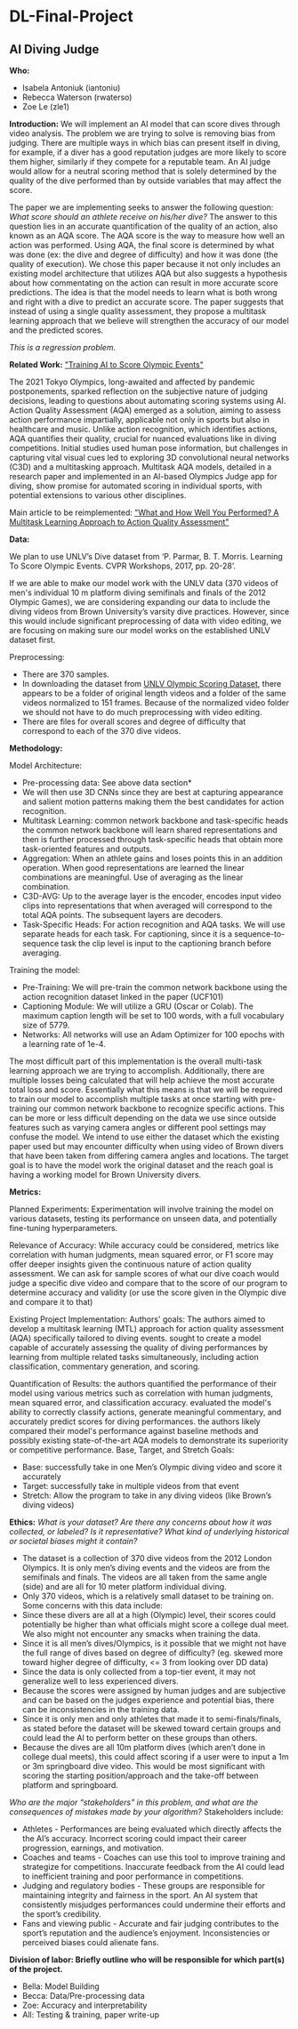 # DL-Final-Project

## AI Diving Judge

**Who:**

- Isabela Antoniuk (iantoniu)
- Rebecca Waterson (rwaterso)
- Zoe Le (zle1)

**Introduction:**
We will implement an AI model that can score dives through video analysis. The problem we are trying to solve is removing bias from judging. There are multiple ways in which bias can present itself in diving, for example, if a diver has a good reputation judges are more likely to score them higher, similarly if they compete for a reputable team. An AI judge would allow for a neutral scoring method that is solely determined by the quality of the dive performed than by outside variables that may affect the score. 

The paper we are implementing seeks to answer the following question: _What score should an athlete receive on his/her dive?_ The answer to this question lies in an accurate quantification of the quality of an action, also known as an AQA score. The AQA score is the way to measure how well an action was performed. Using AQA, the final score is determined by what was done (ex: the dive and degree of difficulty) and how it was done (the quality of execution). We chose this paper because it not only includes an existing model architecture that utilizes AQA but also suggests a hypothesis about how commentating on the action can result in more accurate score predictions. The idea is that the model needs to learn what is both wrong and right with a dive to predict an accurate score. The paper suggests that instead of using a single quality assessment, they propose a multitask learning approach that we believe will strengthen the accuracy of our model and the predicted scores.

_This is a regression problem._

**Related Work:** ["Training AI to Score Olympic Events"](https://medium.com/@logicdevildotcom/training-ai-to-score-olympic-events-649b41574160 )

The 2021 Tokyo Olympics, long-awaited and affected by pandemic postponements, sparked reflection on the subjective nature of judging decisions, leading to questions about automating scoring systems using AI. Action Quality Assessment (AQA) emerged as a solution, aiming to assess action performance impartially, applicable not only in sports but also in healthcare and music. Unlike action recognition, which identifies actions, AQA quantifies their quality, crucial for nuanced evaluations like in diving competitions. Initial studies used human pose information, but challenges in capturing vital visual cues led to exploring 3D convolutional neural networks (C3D) and a multitasking approach. Multitask AQA models, detailed in a research paper and implemented in an AI-based Olympics Judge app for diving, show promise for automated scoring in individual sports, with potential extensions to various other disciplines.

Main article to be reimplemented: ["What and How Well You Performed? A Multitask Learning Approach to
Action Quality Assessment"](https://openaccess.thecvf.com/content_CVPR_2019/papers/Parmar_What_and_How_Well_You_Performed_A_Multitask_Learning_Approach_CVPR_2019_paper.pdf)

**Data:**

We plan to use UNLV’s Dive dataset from ‘P. Parmar, B. T. Morris. Learning To Score Olympic Events. CVPR Workshops, 2017, pp. 20-28’.

If we are able to make our model work with the UNLV data (370 videos of men's individual 10 m platform diving semifinals and finals of the 2012 Olympic Games), we are considering expanding our data to include the diving videos from Brown University’s varsity dive practices. However, since this would include significant preprocessing of data with video editing, we are focusing on making sure our model works on the established UNLV dataset first.

Preprocessing:
- There are 370 samples.
- In downloading the dataset from [UNLV Olympic Scoring Dataset](http://rtis.oit.unlv.edu/datasets.html), there appears to be a folder of original length videos and a folder of the same videos normalized to 151 frames. Because of the normalized video folder we should not have to do much preprocessing with video editing.
- There are files for overall scores and degree of difficulty that correspond to each of the 370 dive videos.

**Methodology:**

Model Architecture:
- Pre-processing data: See above data section*
- We will then use 3D CNNs since they are best at capturing appearance and salient motion patterns making them the best candidates for action recognition.
- Multitask Learning: common network backbone and task-specific heads the common network backbone will learn shared representations and then is further processed through task-specific heads that obtain more task-oriented features and outputs.
- Aggregation: When an athlete gains and loses points this in an addition operation. When good representations are learned the linear combinations are meaningful. Use of averaging as the linear combination.
- C3D-AVG: Up to the average layer is the encoder, encodes input video clips into representations that when averaged will correspond to the total AQA points. The subsequent layers are decoders.
- Task-Specific Heads: For action recognition and AQA tasks. We will use separate heads for each task. For captioning, since it is a sequence-to-sequence task the clip level is input to the captioning branch before averaging.

Training the model:
- Pre-Training: We will pre-train the common network backbone using the action recognition dataset linked in the paper (UCF101)
- Captioning Module: We will utilize a GRU (Oscar or Colab). The maximum caption length will be set to 100 words, with a full vocabulary size of 5779. 
- Networks: All networks will use an Adam Optimizer for 100 epochs with a learning rate of 1e-4.

The most difficult part of this implementation is the overall multi-task learning approach we are trying to accomplish. Additionally, there are multiple losses being calculated that will help achieve the most accurate total loss and score. Essentially what this means is that we will be required to train our model to accomplish multiple tasks at once starting with pre-training our common network backbone to recognize specific actions. This can be more or less difficult depending on the data we use since outside features such as varying camera angles or different pool settings may confuse the model. We intend to use either the dataset which the existing paper used but may encounter difficulty when using video of Brown divers that have been taken from differing camera angles and locations. The target goal is to have the model work the original dataset and the reach goal is having a working model for Brown University divers. 

**Metrics:**

Planned Experiments:
Experimentation will involve training the model on various datasets, testing its performance on unseen data, and potentially fine-tuning hyperparameters.

Relevance of Accuracy:
While accuracy could be considered, metrics like correlation with human judgments, mean squared error, or F1 score may offer deeper insights given the continuous nature of action quality assessment.
We can ask for sample scores of what our dive coach would judge a specific dive video and compare that to the score of our program to determine accuracy and validity (or use the score given in the Olympic dive and compare it to that)

Existing Project Implementation:
Authors' goals: The authors aimed to develop a multitask learning (MTL) approach for action quality assessment (AQA) specifically tailored to diving events.
sought to create a model capable of accurately assessing the quality of diving performances by learning from multiple related tasks simultaneously, including action classification, commentary generation, and scoring.

Quantification of Results: the authors quantified the performance of their model using various metrics such as correlation with human judgments, mean squared error, and classification accuracy.
evaluated the model's ability to correctly classify actions, generate meaningful commentary, and accurately predict scores for diving performances.
the authors likely compared their model's performance against baseline methods and possibly existing state-of-the-art AQA models to demonstrate its superiority or competitive performance.
Base, Target, and Stretch Goals:

- Base: successfully take in one Men’s Olympic diving video and score it accurately
- Target: successfully take in multiple videos from that event
- Stretch: Allow the program to take in any diving videos (like Brown’s diving videos)

**Ethics:**
_What is your dataset? Are there any concerns about how it was collected, or labeled? Is it representative? What kind of underlying historical or societal biases might it contain?_

- The dataset is a collection of 370 dive videos from the 2012 London Olympics. It is only men’s diving events and the videos are from the semifinals and finals. The videos are all taken from the same angle (side) and are all for 10 meter platform individual diving.
- Only 370 videos, which is a relatively small dataset to be training on.
Some concerns with this data include:
- Since these divers are all at a high (Olympic) level, their scores could potentially be higher than what officials might score a college dual meet. We also might not encounter any smacks when training the data.
- Since it is all men’s dives/Olympics, is it possible that we might not have the full range of dives based on degree of difficulty? (eg. skewed more toward higher degree of difficulty, <= 3 from looking over DD data)
- Since the data is only collected from a top-tier event, it may not generalize well to less experienced divers.
- Because the scores were assigned by human judges and are subjective and can be based on the judges experience and potential bias, there can be inconsistencies in the training data.
- Since it is only men and only athletes that made it to semi-finals/finals, as stated before the dataset will be skewed toward certain groups and could lead the AI to perform better on these groups than others.
- Because the dives are all 10m platform dives (which aren’t done in college dual meets), this could affect scoring if a user were to input a 1m or 3m springboard dive video. This would be most significant with scoring the starting position/approach and the take-off between platform and springboard.

_Who are the major “stakeholders” in this problem, and what are the consequences of mistakes made by your algorithm?_
Stakeholders include:
- Athletes - Performances are being evaluated which directly affects the the AI’s accuracy. Incorrect scoring could impact their career progression, earnings, and motivation.
- Coaches and teams - Coaches can use this tool to improve training and strategize for competitions. Inaccurate feedback from the AI could lead to inefficient training and poor performance in competitions.
- Judging and regulatory bodies - These groups are responsible for maintaining integrity and fairness in the sport. An AI system that consistently misjudges performances could undermine their efforts and the sport’s credibility.
- Fans and viewing public - Accurate and fair judging contributes to the sport’s reputation and the audience’s enjoyment. Inconsistencies or perceived biases could alienate fans.

**Division of labor: Briefly outline who will be responsible for which part(s) of the project.**

- Bella: Model Building
- Becca: Data/Pre-processing data
- Zoe: Accuracy and interpretability
- All:  Testing & training, paper write-up

